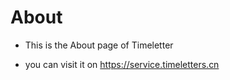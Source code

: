 # About

 - This is the About page of Timeletter

 - you can visit it on https://service.timeletters.cn

